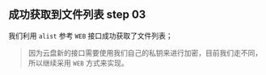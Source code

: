 # 

## 成功获取到文件列表 step 03

我们利用 `alist` 参考 `WEB` 接口成功获取了文件列表；

> 因为云盘新的接口需要使用我们自己的私钥来进行加密，目前我们走不同，所以继续采用 `WEB` 方式来实现。


